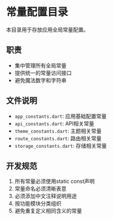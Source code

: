 # 常量配置目录

本目录用于存放应用全局常量配置。

## 职责
- 集中管理所有全局常量
- 提供统一的常量访问接口
- 避免魔法数字和字符串

## 文件说明
- `app_constants.dart`: 应用基础配置常量
- `api_constants.dart`: API相关常量
- `theme_constants.dart`: 主题相关常量
- `route_constants.dart`: 路由相关常量
- `storage_constants.dart`: 存储相关常量

## 开发规范
1. 所有常量必须使用static const声明
2. 常量命名必须清晰表意
3. 必须添加中文注释说明用途
4. 按功能模块分类组织
5. 避免重复定义相同含义的常量 